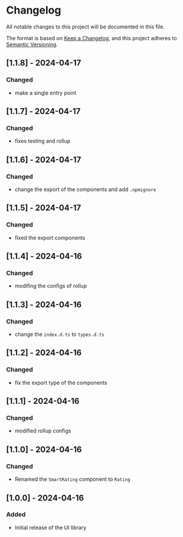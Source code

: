 # Changelog
All notable changes to this project will be documented in this file.

The format is based on [Keep a Changelog](https://keepachangelog.com/en/1.0.0/),
and this project adheres to [Semantic Versioning](https://semver.org/spec/v2.0.0.html).

## [1.1.8] - 2024-04-17
### Changed
- make a single entry point

## [1.1.7] - 2024-04-17
### Changed
- fixes testing and rollup

## [1.1.6] - 2024-04-17
### Changed
- change the export of the components and add `.npmignore`

## [1.1.5] - 2024-04-17
### Changed
- fixed the export components

## [1.1.4] - 2024-04-16
### Changed
- modifing the configs of rollup 

## [1.1.3] - 2024-04-16
### Changed
- change the `index.d.ts` to `types.d.ts` 

## [1.1.2] - 2024-04-16
### Changed
- fix the export type of the components

## [1.1.1] - 2024-04-16
### Changed
- modified rollup configs

## [1.1.0] - 2024-04-16
### Changed
- Renamed the `SmartRating` component to `Rating`

## [1.0.0] - 2024-04-16
### Added
- Initial release of the UI library